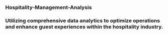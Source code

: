 <h3 align:"center">Hospitality-Management-Analysis<h3>
Utilizing comprehensive data analytics to optimize operations and enhance guest experiences within the hospitality industry.
